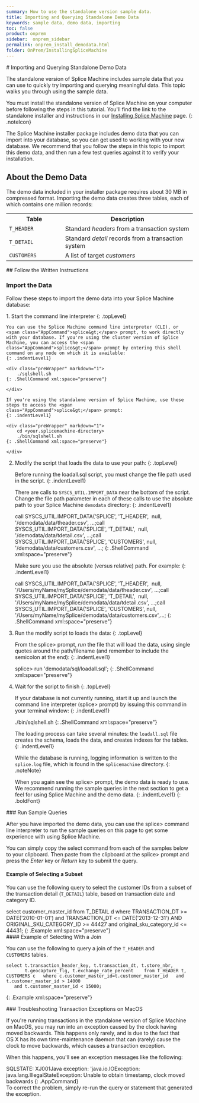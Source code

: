 ```yaml
---
summary: How to use the standalone version sample data.
title: Importing and Querying Standalone Demo Data
keywords: sample data, demo data, importing
toc: false
product: onprem
sidebar:  onprem_sidebar
permalink: onprem_install_demodata.html
folder: OnPrem/InstallingSpliceMachine
---
```

<section>
<div class="TopicContent" data-swiftype-index="true" markdown="1">
# Importing and Querying Standalone Demo Data

The standalone version of Splice Machine includes sample data that you can
use to quickly try importing and querying meaningful data. This topic walks you through using the sample data.

You must install the standalone version of Splice Machine on your computer before
following the steps in this tutorial. You'll find the link to the standalone installer and instructions in our [Installing Splice Machine](onprem_install_intro.html) page.
{: .noteIcon}

The Splice Machine installer package includes demo data that you can
import into your database, so you can get used to working with your new
database. We recommend that you follow the steps in this topic to import
this demo data, and then run a few test queries against it to verify
your installation.

## About the Demo Data

The demo data included in your installer package requires about 30 MB in
compressed format. Importing the demo data creates three tables, each of
which contains one million records:

<table summary="Sample data tables">
                <col width="112px" />
                <col width="70%" />
                <tbody>
                    <tr>
                        <th>Table</th>
                        <th>Description</th>
                    </tr>
                    <tr>
                        <td><code>T_HEADER</code>
                        </td>
                        <td>Standard <em>headers</em> from a transaction system</td>
                    </tr>
                    <tr>
                        <td><code>T_DETAIL</code>
                        </td>
                        <td>Standard <em>detail</em> records from a transaction system</td>
                    </tr>
                    <tr>
                        <td><code>CUSTOMERS</code>
                        </td>
                        <td>A list of target <em>customers</em></td>
                    </tr>
                </tbody>
            </table>
## Follow the Written Instructions

### Import the Data

Follow these steps to import the demo data into your Splice Machine
database:

<div class="opsStepsList" markdown="1">
1.  Start the command line interpreter
    {: .topLevel}

    You can use the Splice Machine command line interpreter (CLI), or
    <span class="AppCommand">splice&gt;</span> prompt, to work directly
    with your database. If you're using the cluster version of Splice
    Machine, you can access the <span
    class="AppCommand">splice&gt;</span> prompt by entering this shell
    command on any node on which it is available:
    {: .indentLevel1}

    <div class="preWrapper" markdown="1">
        ./sqlshell.sh
    {: .ShellCommand xml:space="preserve"}

    </div>

    If you're using the standalone version of Splice Machine, use these
    steps to access the <span
    class="AppCommand">splice&gt;</span> prompt:
    {: .indentLevel1}

    <div class="preWrapper" markdown="1">
        cd <your.splicemachine-directory>
        ./bin/sqlshell.sh
    {: .ShellCommand xml:space="preserve"}

    </div>

2.  Modify the script that loads the data to use your path:
    {: .topLevel}

    Before running the <span class="AppCommand">loadall.sql</span>
    script, you must change the file path used in the script.
    {: .indentLevel1}

    There are calls to `SYSCS_UTIL.IMPORT_DATA` near the bottom of the
    script. Change the file path parameter in each of these calls to use
    the absolute path to your Splice Machine `demodata` directory:
    {: .indentLevel1}

    <div class="preWrapperWide" markdown="1">
        call SYSCS_UTIL.IMPORT_DATA('SPLICE', 'T_HEADER',  null, '<yourPath>/demodata/data/theader.csv', ...;call SYSCS_UTIL.IMPORT_DATA('SPLICE', 'T_DETAIL',  null, '<yourPath>/demodata/data/tdetail.csv', ...;call SYSCS_UTIL.IMPORT_DATA('SPLICE', 'CUSTOMERS', null, '<yourPath>/demodata/data/customers.csv', ...;
    {: .ShellCommand xml:space="preserve"}

    </div>

    Make sure you use the absolute (versus relative) path. For example:
    {: .indentLevel1}

    <div class="preWrapperWide" markdown="1">
        call SYSCS_UTIL.IMPORT_DATA('SPLICE', 'T_HEADER',  null, '/Users/myName/mySplice/demodata/data/theader.csv', ...;call SYSCS_UTIL.IMPORT_DATA('SPLICE', 'T_DETAIL',  null, '/Users/myName/mySplice/demodata/data/tdetail.csv', ...;call SYSCS_UTIL.IMPORT_DATA('SPLICE', 'CUSTOMERS', null, '/Users/myName/mySplice/demodata/data/customers.csv',...;
    {: .ShellCommand xml:space="preserve"}

    </div>

3.  Run the modify script to loads the data:
    {: .topLevel}

    From the <span class="AppCommand">splice&gt;</span> prompt, *run*
    the file that will load the data, using single quotes around the
    path/filename (and remember to include the semicolon at the end):
    {: .indentLevel1}

    <div class="preWrapper" markdown="1">
        splice> run 'demodata/sql/loadall.sql';
    {: .ShellCommand xml:space="preserve"}

    </div>

4.  Wait for the script to finish
    {: .topLevel}

    If your database is not currently running, start it up and launch
    the command line interpreter (<span
    class="AppCommand">splice&gt;</span> prompt) by issuing this command
    in your terminal window:
    {: .indentLevel1}

    <div class="preWrapper" markdown="1">
        ./bin/sqlshell.sh
    {: .ShellCommand xml:space="preserve"}

    </div>

    The loading process can take several minutes: the `loadall.sql` file
    creates the schema, loads the data, and creates indexes for the
    tables.
    {: .indentLevel1}

    While the database is running, logging information is written to the
    `splice.log` file, which is found in the `splicemachine` directory.
    {: .noteNote}

    When you again see the <span class="AppCommand">splice&gt;</span>
    prompt, the demo data is ready to use. We recommend running the
    sample queries in the next section to get a feel for using Splice
    Machine and the demo data.
    {: .indentLevel1}
{: .boldFont}

</div>
### Run Sample Queries

After you have imported the demo data, you can use the <span
class="AppCommand">splice&gt;</span> command line interpreter to run the
sample queries on this page to get some experience with using Splice
Machine.

You can simply copy the select command from each of the samples below to
your clipboard. Then paste from the clipboard at the <span
class="AppCommand">splice&gt;</span> prompt and press the *Enter* key or
*Return* key to submit the query.

#### Example of Selecting a Subset

You can use the following query to select the customer IDs from a subset
of the transaction detail (`T_DETAIL`) table, based on transaction date
and category ID.

<div class="preWrapperWide" markdown="1">
    select customer_master_id
       from T_DETAIL d
       where TRANSACTION_DT >= DATE('2010-01-01')
          and TRANSACTION_DT <= DATE('2013-12-31')
          AND ORIGINAL_SKU_CATEGORY_ID >= 44427
          and original_sku_category_id <= 44431;
{: .Example xml:space="preserve"}

</div>
#### Example of Selecting With a Join

You can use the following to query a join of the `T_HEADER` and
`CUSTOMERS` tables.

<div class="preWrapperWide" markdown="1">

    select t.transaction_header_key, t.transaction_dt, t.store_nbr,
           t.geocapture_flg, t.exchange_rate_percent    from T_HEADER t, CUSTOMERS c   where c.customer_master_id=t.customer_master_id   and t.customer_master_id > 14000
       and t.customer_master_id < 15000;
{: .Example xml:space="preserve"}

</div>
### Troubleshooting Transaction Exceptions on MacOS

If you're running transactions in the standalone version of
Splice Machine on MacOS, you may run into an exception caused by the
clock having moved backwards. This happens only rarely, and is due to
the fact that OS X has its own time-maintenance daemon that can (rarely)
cause the clock to move backwards, which causes a transaction exception.

When this happens, you'll see an exception messages like the following:

<div class="preWrapperWide" markdown="1">
    SQLSTATE: XJ001Java exception: 'java.io.IOException: java.lang.IllegalStateException: Unable to obtain timestamp, clock moved backwards
{: .AppCommand}

</div>
To correct the problem, simply re-run the query or statement that
generated the exception.

</div>
</section>

